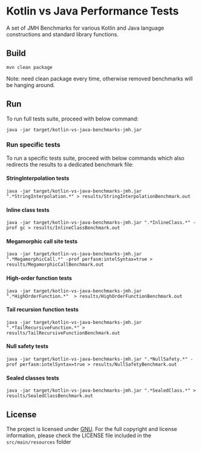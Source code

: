 # Kotlin vs Java Performance Tests

A set of JMH Benchmarks for various Kotlin and Java language constructions and standard library functions.

## Build
```
mvn clean package
```

Note: need clean package every time, otherwise removed benchmarks will be hanging around.

## Run

To run full tests suite, proceed with below command:

```
java -jar target/kotlin-vs-java-benchmarks-jmh.jar
```

### Run specific tests

To run a specific tests suite, proceed with below commands which also redirects the results to a dedicated benchmark file:

#### StringInterpolation tests
```
java -jar target/kotlin-vs-java-benchmarks-jmh.jar ".*StringInterpolation.*" > results/StringInterpolationBenchmark.out
```

#### Inline class tests
```
java -jar target/kotlin-vs-java-benchmarks-jmh.jar ".*InlineClass.*" -prof gc > results/InlineClassBenchmark.out
```

#### Megamorphic call site tests
```
java -jar target/kotlin-vs-java-benchmarks-jmh.jar ".*MegamorphicCall.*" -prof perfasm:intelSyntax=true > results/MegamorphicCallBenchmark.out
```

#### High-order function tests
```
java -jar target/kotlin-vs-java-benchmarks-jmh.jar ".*HighOrderFunction.*"  > results/HighOrderFunctionBenchmark.out
```

#### Tail recursion function tests
```
java -jar target/kotlin-vs-java-benchmarks-jmh.jar ".*TailRecursiveFunction.*" > results/TailRecursiveFunctionBenchmark.out
```

#### Null safety tests
```
java -jar target/kotlin-vs-java-benchmarks-jmh.jar ".*NullSafety.*" -prof perfasm:intelSyntax=true > results/NullSafetyBenchmark.out
```

#### Sealed classes tests
```
java -jar target/kotlin-vs-java-benchmarks-jmh.jar ".*SealedClass.*" > results/SealedClassBenchmark.out
```


## License

The project is licensed under [GNU](https://www.gnu.org/licenses/). For the full copyright and license information, please check the LICENSE file included in the `src/main/resources` folder
